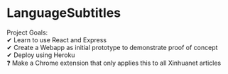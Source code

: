 # LanguageSubtitles

Project Goals: \
✔ Learn to use React and Express\
✔ Create a Webapp as initial prototype to demonstrate proof of concept\
✔ Deploy using Heroku\
❓ Make a Chrome extension that only applies this to all Xinhuanet articles
